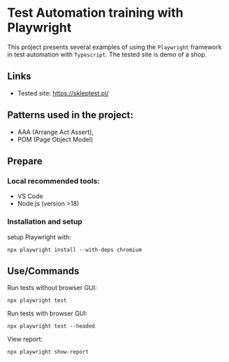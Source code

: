 # Test Automation training with Playwright

This project presents several examples of using the `Playwright` framework in test automation with `Typescript`. The tested site is demo of a shop.

## Links

- Tested site: https://skleptest.pl/

## Patterns used in the project:

- AAA (Arrange Act Assert),
- POM (Page Object Model)

## Prepare

### Local recommended tools:

- VS Code
- Node.js (version >18)

### Installation and setup

setup Playwright with:

```
npx playwright install --with-deps chromium
```

## Use/Commands

Run tests without browser GUI:

```
npx playwright test
```

Run tests with browser GUI:

```
npx playwright test --headed
```

View report:

```
npx playwright show-report
```
